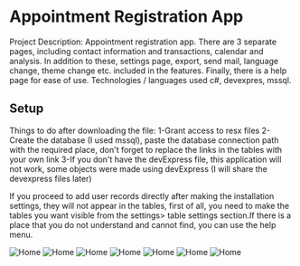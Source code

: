 
# Appointment Registration App

Project Description: Appointment registration app. There are 3 separate pages, including contact information and transactions, calendar and analysis. In addition to these, settings page, export, send mail, language change, theme change etc. included in the features. Finally, there is a help page for ease of use. Technologies / languages used c#, devexpres, mssql.

## Setup

Things to do after downloading the file:
1-Grant access to resx files
2-Create the database (I used mssql), paste the database connection path with the required place, don't forget to replace the links in the tables with your own link
3-If you don't have the devExpress file, this application will not work, some objects were made using devExpress (I will share the devexpress files later)

If you proceed to add user records directly after making the installation settings, they will not appear in the tables, first of all, you need to make the tables you want visible from the settings> table settings section.If there is a place that you do not understand and cannot find, you can use the help menu.



![Home](https://github.com/Cank01/appointmentRegistrationApp-main/blob/main/images/Ekran%20g%C3%B6r%C3%BCnt%C3%BCs%C3%BC%202023-09-24%20215958.png)
![Home](https://github.com/Cank01/appointmentRegistrationApp-main/blob/main/images/Ekran%20g%C3%B6r%C3%BCnt%C3%BCs%C3%BC%202023-09-24%20220026.png?raw=true)
![Home](https://github.com/Cank01/appointmentRegistrationApp-main/blob/main/images/Ekran%20g%C3%B6r%C3%BCnt%C3%BCs%C3%BC%202023-09-24%20220056.png?raw=true)
![Home](https://github.com/Cank01/appointmentRegistrationApp-main/blob/main/images/Ekran%20g%C3%B6r%C3%BCnt%C3%BCs%C3%BC%202023-09-24%20220109.png?raw=true)
![Home](https://github.com/Cank01/appointmentRegistrationApp-main/blob/main/images/Ekran%20g%C3%B6r%C3%BCnt%C3%BCs%C3%BC%202023-09-24%20220117.png?raw=true)
![Home](https://github.com/Cank01/appointmentRegistrationApp-main/blob/main/images/Ekran%20g%C3%B6r%C3%BCnt%C3%BCs%C3%BC%202023-09-24%20220137.png?raw=true)
![Home](https://github.com/Cank01/appointmentRegistrationApp-main/blob/main/images/Ekran%20g%C3%B6r%C3%BCnt%C3%BCs%C3%BC%202023-09-24%20220156.png?raw=true)

